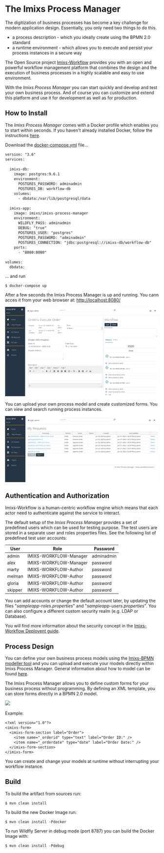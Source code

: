 # The Imixs Process Manager


The digitization of business processes has become a key challenge for modern application design.
Essentially, you only need two things to do this.

 - a process description - which you ideally create using the BPMN 2.0 standard
 - a runtime environment - which allows you to execute and persist your process instances in a secure way

The Open Source project [Imixs-Workflow](http://www.imixs.org) provides you with an open and powerful workflow management platform that combines the design and the execution of business processes in a highly scalable and easy to use environment.

With the *Imixs Process Manager* you can start quickly and develop and test your own business process. And of course you can customize and extend this platform and use it for development as well as for production.


## How to Install

The *Imixs Process Manager* comes with a Docker profile which enables you to start within  seconds. If you haven't already installed Docker, follow the instructions [here](https://docs.docker.com/get-docker/).

Download the [docker-compose.yml](https://raw.githubusercontent.com/imixs/imixs-process-manager/master/docker-compose.yml) file...

	version: "3.6"
	services:
	
	  imixs-db:
	    image: postgres:9.6.1
	    environment:
	      POSTGRES_PASSWORD: adminadmin
	      POSTGRES_DB: workflow-db
	    volumes: 
	      - dbdata:/var/lib/postgresql/data
	  
	  imixs-app:
	    image: imixs/imixs-process-manager
	    environment:
	      WILDFLY_PASS: adminadmin
	      DEBUG: "true"
	      POSTGRES_USER: "postgres"
	      POSTGRES_PASSWORD: "adminadmin"
	      POSTGRES_CONNECTION: "jdbc:postgresql://imixs-db/workflow-db"
	    ports:
	      - "8080:8080"
	
	volumes:
	  dbdata: 

... and run

	$ docker-compose up
	
After a few seconds the Imixs Process Manager is up and running. You cann acces it from your web browser at: [http://localhost:8080/](http://localhost:8080/)


<img src="./screen-002.png" />

You can upload your own process model and create customized forms. You can view and search running process instances.

<img src="./screen-001.png" />





## Authentication and Authorization

Imixs-Workflow is a human-centric workflow engine which means that each actor need to authenticate against the service to interact. 

The default setup of the *Imixs Process Manager* provides a set of predefined users which can be used for testing purpose. The test users are stored in a separate user and roles properties files.  See the following list of predefined test user accounts:

| User    | Role                   | Password |
|---------|------------------------|----------|
| admin   | IMIXS-WORKFLOW-Manager | adminadmin |
| alex    | IMIXS-WORKFLOW-Manager | password |
| marty   | IMIXS-WORKFLOW-Author  | password |
| melman  | IMIXS-WORKFLOW-Author  | password |
| gloria  | IMIXS-WORKFLOW-Author  | password |
| skipper | IMIXS-WORKFLOW-Author  | password |

You can add accounts or change the default account later, by updating the files "_sampleapp-roles.properties_" and "_sampleapp-users.properties_". You can also configure a different custom security realm (e.g. LDAP or Database).

You will find more information about the security concept in the [Imixs-Workflow Deployent guide](https://www.imixs.org/doc/deployment/index.html).



	
	
## Process Design

You can define your own business process models using the [Imixs-BPMN modeller tool](https://www.imixs.org/doc/modelling/index.html) and you can upload and execute your models directly within Imixs Process Manager. General information about how to model can be found [here](https://www.imixs.org/doc/modelling/howto.html). 

The Imixs Process Manager allows you to define custom forms for your business process without programming. By defining an XML template, you can store forms directly in a BPMN 2.0 model.

<img src="https://raw.githubusercontent.com/imixs/imixs-process-manager/master/src/main/webapp/pages/model-example.png" />

Example:

	<?xml version="1.0"?>
	<imixs-form>
	  <imixs-form-section label="Order">
	    <item name="_orderid" type="text" label="Order ID:" />
	    <item name="_orderdate" type="date" label="Order Date:" />
	  </imixs-form-section>
	</imixs-form>

You can create and change your models at runtime without interrupting your workflow instance.



## Build

To build the artifact from sources run:

	$ mvn clean install
	
To build the new Docker Image run:

	$ mvn clean install -Pdocker
	
To run Wildfly Server in debug mode (port 8787) you can build the Docker Image with:

	$ mvn clean install -Pdebug
	
	